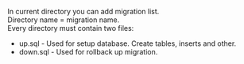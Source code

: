 In current directory you can add migration list.    
Directory name = migration name.    
Every directory must contain two files: 
* up.sql - Used for setup database. Create tables, inserts and other.
* down.sql - Used for rollback up migration.   
